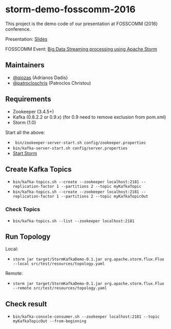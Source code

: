 # storm-demo-fosscomm-2016

This project is the demo code of our presentation at FOSSCOMM (2016) conference. 

Presentation: [Slides](http://www.slideshare.net/qiozas/big-data-streaming-processing-using-apache-storm-fosscomm-2016)

FOSSCOMM Event: [Big Data Streaming processing using Apache Storm‏](http://fosscomm.cs.unipi.gr/index.php/event/adrianos-dadis/?lang=en)


## Maintainers

- [@qiozas](https://github.com/qiozas) (Adrianos Dadis)
- [@patrocloschris](https://github.com/patrocloschris) (Patroclos Christou)

## Requirements
- Zookeeper (3.4.5+)
- Kafka (0.8.2.2 or 0.9.x) (for 0.9 need to remove exclusion from pom.xml)
- Storm (1.0)

Start all the above:

- ``` bin/zookeeper-server-start.sh config/zookeeper.properties```
- ``` bin/kafka-server-start.sh config/server.properties ```
- [Start Storm](http://storm.apache.org/releases/1.0.0/Setting-up-a-Storm-cluster.html)

## Create Kafka Topics

- ``` bin/kafka-topics.sh --create --zookeeper localhost:2181 --replication-factor 1 --partitions 2 --topic myKafkaTopic ```
- ``` bin/kafka-topics.sh --create --zookeeper localhost:2181 --replication-factor 1 --partitions 2 --topic myKafkaTopicOut ```

### Check Topics

- ``` bin/kafka-topics.sh --list --zookeeper localhost:2181 ```

## Run Topology

Local:
- ``` storm jar target/StormKafkaDemo-0.1.jar org.apache.storm.flux.Flux --local src/test/resources/topology.yaml ``` 

Remote:
- ``` storm jar target/StormKafkaDemo-0.1.jar org.apache.storm.flux.Flux --remote src/test/resources/topology.yaml ``` 


## Check result

- ``` bin/kafka-console-consumer.sh --zookeeper localhost:2181 --topic myKafkaTopicOut --from-beginning ```